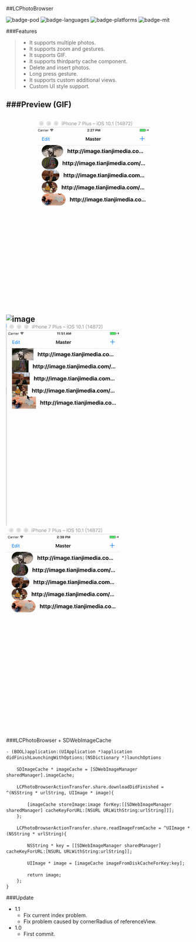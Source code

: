 ##LCPhotoBrowser 

![badge-pod] ![badge-languages] ![badge-platforms] ![badge-mit]

###Features
> * It supports multiple photos.
> * It supports zoom and gestures.
> * It supports GIF.
> * It supports thirdparty cache component.
> * Delete and insert photos.
> * Long press gesture.
> * It supports custom additional views.
> * Custom UI style support.
 
###Preview (GIF)
-
![image](https://github.com/titman/Pictures-of-the-warehouse/blob/master/LCPhotoBrowser1.gif?raw=false)  ![image](https://github.com/titman/Pictures-of-the-warehouse/blob/master/LCPhotoBrowser3.gif?raw=false)
![image](https://github.com/titman/Pictures-of-the-warehouse/blob/master/LCPhotoBrowser2.gif?raw=false)  ![image](https://github.com/titman/Pictures-of-the-warehouse/blob/master/LCPhotoBrowser4.gif?raw=false)
-

###LCPhotoBrowser + SDWebImageCache

```objc
- (BOOL)application:(UIApplication *)application didFinishLaunchingWithOptions:(NSDictionary *)launchOptions

    SDImageCache * imageCache = [SDWebImageManager sharedManager].imageCache;
    
    LCPhotoBrowserActionTransfer.share.downloadDidFinished = ^(NSString * urlString, UIImage * image){
        
        [imageCache storeImage:image forKey:[[SDWebImageManager sharedManager] cacheKeyForURL:[NSURL URLWithString:urlString]]];
    };
    
    LCPhotoBrowserActionTransfer.share.readImageFromCache = ^UIImage *(NSString * urlString){
        
        NSString * key = [[SDWebImageManager sharedManager] cacheKeyForURL:[NSURL URLWithString:urlString]];
        
        UIImage * image = [imageCache imageFromDiskCacheForKey:key];
        
        return image;
    };
}
```

###Update

 - 1.1
    * Fix current index problem.
    * Fix problem caused by cornerRadius of referenceView. 
 - 1.0
    * First commit.


[badge-platforms]: https://img.shields.io/badge/platforms-iOS-lightgrey.svg
[badge-pod]: https://img.shields.io/cocoapods/v/LCPhotoBrowser.svg?label=version
[badge-languages]: https://img.shields.io/badge/languages-ObjC-orange.svg
[badge-mit]: https://img.shields.io/badge/license-MIT-blue.svg
